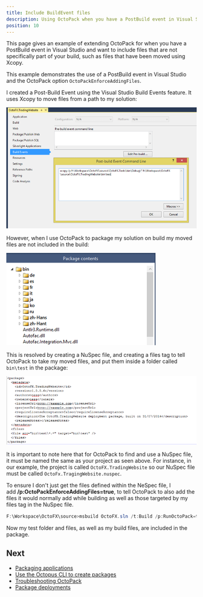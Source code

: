 ```yaml
---
title: Include BuildEvent files
description: Using OctoPack when you have a PostBuild event in Visual Studio and want to include files that are not specifically part of your build.
position: 10
---
```


This page gives an example of extending OctoPack for when you have a PostBuild event in Visual Studio and want to include files that are not specifically part of your build, such as files that have been moved using Xcopy.

This example demonstrates the use of a PostBuild event in Visual Studio and the OctoPack option `OctoPackEnforceAddingFiles`.

I created a Post-Build Event using the Visual Studio Build Events feature. It uses Xcopy to move files from a path to my solution:

![Post-build event](images/post-build-event.png "width=500")

However, when I use OctoPack to package my solution on build my moved files are not included in the build:

![Sample package without files](images/sample-package-without-files.png "width=500")

This is resolved by creating a NuSpec file, and creating a files tag to tell OctoPack to take my moved files, and put them inside a folder called `bin\test` in the package:

![](images/nuspec-file.png "width=500")

It is important to note here that for OctoPack to find and use a NuSpec file, it must be named the same as your project as seen above. For instance, in our example, the project is called `OctoFX.TradingWebsite` so our NuSpec file must be called `OctoFx.TragingWebsite.nuspec`.

To ensure I don't just get the files defined within the NeSpec file, I add **/p:OctoPackEnforceAddingFiles=true**, to tell OctoPack to also add the files it would normally add while building as well as those targeted by my files tag in the NuSpec file.

```powershell
F:\Workspace\OctoFX\source>msbuild OctoFX.sln /t:Build /p:RunOctoPack=true /p:OctoPackPackageVersion=1.0.0.7 /p:OctoPackEnforceAddingFiles=true
```

Now my test folder and files, as well as my build files, are included in the package.

## Next

 - [Packaging applications](/docs/packaging-applications/index.md)
 - [Use the Octopus CLI to create packages](/docs/packaging-applications/create-packages/octopus-cli.md)
 - [Troubleshooting OctoPack](/docs/packaging-applications/create-packages/octopack/troubleshooting-octopack.md)
 - [Package deployments](/docs/deployments/packages/index.md)
